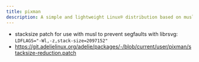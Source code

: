 ```yaml
---
title: pixman
description: A simple and lightweight Linux® distribution based on musl libc and toybox
---
```


- stacksize patch for use with musl to prevent segfaults with librsvg: `LDFLAGS="-Wl,-z,stack-size=2097152"`
- https://git.adelielinux.org/adelie/packages/-/blob/current/user/pixman/stacksize-reduction.patch
